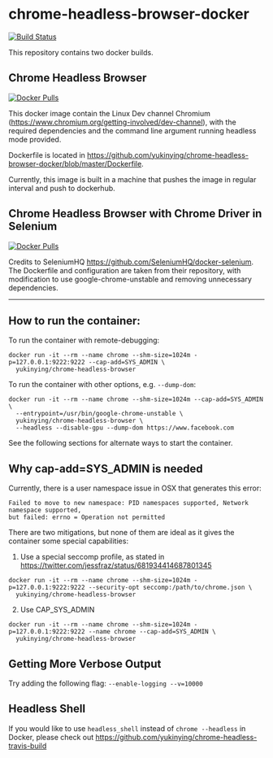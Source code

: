 # chrome-headless-browser-docker

[![Build Status](https://travis-ci.org/yukinying/chrome-headless-browser-docker.svg?branch=master)](https://travis-ci.org/yukinying/chrome-headless-browser-docker)

This repository contains two docker builds.

## Chrome Headless Browser
[![Docker Pulls](https://img.shields.io/docker/pulls/yukinying/chrome-headless-browser.svg)](https://hub.docker.com/r/yukinying/chrome-headless-browser/tags/)

This docker image contain the Linux Dev channel Chromium (https://www.chromium.org/getting-involved/dev-channel), with the required dependencies and the command line argument running headless mode provided.

Dockerfile is located in https://github.com/yukinying/chrome-headless-browser-docker/blob/master/Dockerfile.

Currently, this image is built in a machine that pushes the image in regular interval and push to dockerhub.

## Chrome Headless Browser with Chrome Driver in Selenium

[![Docker Pulls](https://img.shields.io/docker/pulls/yukinying/chrome-headless-selenium.svg)](https://hub.docker.com/r/yukinying/chrome-headless-selenium/tags/)

Credits to SeleniumHQ https://github.com/SeleniumHQ/docker-selenium. The Dockerfile and configuration are taken from their repository, with modification to use google-chrome-unstable and removing unnecessary dependencies.

---

## How to run the container:

To run the container with remote-debugging:
```
docker run -it --rm --name chrome --shm-size=1024m -p=127.0.0.1:9222:9222 --cap-add=SYS_ADMIN \
  yukinying/chrome-headless-browser
```

To run the container with other options, e.g. `--dump-dom`:
```
docker run -it --rm --name chrome --shm-size=1024m --cap-add=SYS_ADMIN \
  --entrypoint=/usr/bin/google-chrome-unstable \
  yukinying/chrome-headless-browser \
  --headless --disable-gpu --dump-dom https://www.facebook.com
```

See the following sections for alternate ways to start the container.

## Why cap-add=SYS_ADMIN is needed

Currently, there is a user namespace issue in OSX that generates this error:
```
Failed to move to new namespace: PID namespaces supported, Network namespace supported,
but failed: errno = Operation not permitted
```

There are two mitigations, but none of them are ideal as it gives the container some special capabilities:

1. Use a special seccomp profile, as stated in https://twitter.com/jessfraz/status/681934414687801345
```
docker run -it --rm --name chrome --shm-size=1024m -p=127.0.0.1:9222:9222 --security-opt seccomp:/path/to/chrome.json \
  yukinying/chrome-headless-browser
```

2. Use CAP_SYS_ADMIN
```
docker run -it --rm --name chrome --shm-size=1024m -p=127.0.0.1:9222:9222 --name chrome --cap-add=SYS_ADMIN \
  yukinying/chrome-headless-browser
```

## Getting More Verbose Output

Try adding the following flag: `--enable-logging --v=10000`

## Headless Shell

If you would like to use `headless_shell` instead of `chrome --headless` in Docker, please check out https://github.com/yukinying/chrome-headless-travis-build
